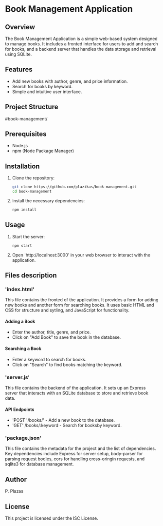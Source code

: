 # Book Management Application

## Overview
The Book Management Application is a simple web-based system designed to manage books. It includes a fronted interface for users to add and search for books, and a backend server that handles the data storage and retrieval using SQLite.

## Features
- Add new books with author, genre, and price information.
- Search for books by keyword.
- Simple and intuitive user interface.

## Project Structure
#book-management/

## Prerequisites
- Node.js
- npm (Node Package Manager)

## Installation
1. Clone the repository:
    ```sh
    git clone https://github.com/plazikas/book-management.git
    cd book-management
    ```

2. Install the necessary dependencies:
    ```sh 
    npm install
    ```

## Usage
1. Start the server: 
    ```sh
    npm start
    ```
2. Open 'http://localhost:3000' in your web browser to interact with the application.

## Files description

### 'index.html'
This file contains the fronted of the application. It provides a form for adding new books and another form for searching books. It uses basic HTML and CSS for structure and sytling, and JavaScript for functionality.

#### Adding a Book
- Enter the author, title, genre, and price.
- Click on "Add Book" to save the book in the database.

#### Searching a Book
- Enter a keyword to search for books.
- Click on "Search" to find books matching the keyword.

### 'server.js'
This file contains the backend of the application. It sets up an Express server that interacts with an SQLite database to store and retrieve book data.

#### API Endpoints 
- 'POST '/books/' - Add a new book to the database.
- 'GET' /books/:keyword - Search for booksby keyword.

### 'package.json'
This file contains the metadata for the project and the list of dependencies. Key dependencies include Express for server setup, body-parser for parsing request bodies, cors for handling cross-oringin requests, and sqlite3 for database management.

## Author
P. Plazas

## License 
This project is licensed under the ISC License.

